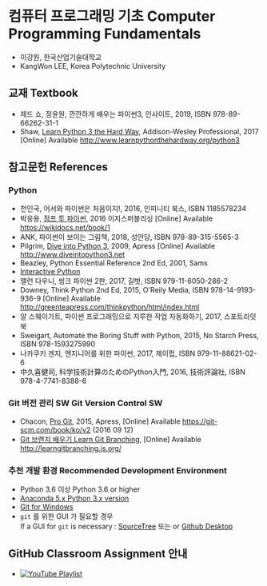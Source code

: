# 컴퓨터 프로그래밍 기초 Computer Programming Fundamentals

* 이강원, 한국산업기술대학교
* KangWon LEE, Korea Polytechnic University

## 교재 Textbook
* 제드 쇼, 정윤원, 깐깐하게 배우는 파이썬3, 인사이트, 2019, ISBN 978-89-66262-31-1
* Shaw, [Learn Python 3 the Hard Way](http://www.learnpythonthehardway.org/python3), Addison-Wesley Professional, 2017 [Online] Available http://www.learnpythonthehardway.org/python3

## 참고문헌 References
### Python
* 천인국, 어서와 파이썬은 처음이지!, 2016, 인피니티 북스, ISBN 1185578234
* 박응용, [점프 투 파이썬](https://wikidocs.net/book/1), 2016 이지스퍼블리싱 [Online] Available https://wikidocs.net/book/1
* ANK, 파이썬이 보이는 그림책, 2018, 성안당, ISBN 978-89-315-5565-3
* Pilgrim, [Dive into Python 3](http://www.diveintopython3.net), 2009, Apress [Online] Available http://www.diveintopython3.net
* Beazley, Python Essential Reference 2nd Ed, 2001, Sams
* [Interactive Python](http://interactivepython.org/)
* 앨런 다우니, 씽크 파이썬 2판, 2017, 길벗, ISBN 979-11-6050-286-2
* Downey, Think Python 2nd Ed, 2015, O'Reily Media, ISBN 978-14-9193-936-9 [Online] Available http://greenteapress.com/thinkpython/html/index.html
* 알 스웨이가트, 파이썬 프로그래밍으로 지루한 작업 자동화하기, 2017, 스포트라잇북
* Sweigart, Automate the Boring Stuff with Python, 2015, No Starch Press, ISBN 978-1593275990
* 나카쿠키 겐지, 엔지니어를 위한 파이썬, 2017, 제이펍, ISBN 979-11-88621-02-6
* 中久喜健司, 科学技術計算のためのPython入門, 2016, 技術評論社, ISBN 978-4-7741-8388-6

### Git 버전 관리 SW Git Version Control SW
* Chacon, [Pro Git](https://git-scm.com/book/ko/v2), 2015, Apress, [Online] Available https://git-scm.com/book/ko/v2 (2016 09 12)
* [Git 브랜치 배우기 Learn Git Branching](http://learngitbranching.js.org/), [Online] Available http://learngitbranching.js.org/

### 추천 개발 환경 Recommended Development Environment
* Python 3.6 이상 Python 3.6 or higher 
* [Anaconda 5.x Python 3.x version](https://www.continuum.io/downloads)
* [Git for Windows](https://git-scm.com/download/win)
* `git` 를 위한 GUI 가 필요할 경우<br>If a GUI for `git` is necessary : [SourceTree](https://www.sourcetreeapp.com/download/) 또는 or [Github Desktop](https://desktop.github.com/)

## GitHub Classroom Assignment 안내
* [![YouTube Playlist](https://i.ytimg.com/vi/efCnw0XfzGQ/hqdefault.jpg)](https://www.youtube.com/playlist?list=PLA6B0Lmr9oJPy7QUyNeNwIYObFNQtzqJG)
